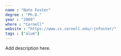 ```yaml
---
name : "Nate Foster"
degree : "Ph.D."
year : "2009"
where : "Cornell"
website : "https://www.cs.cornell.edu/~jnfoster/"
tags : ["alum"]
---
```

Add description here.
